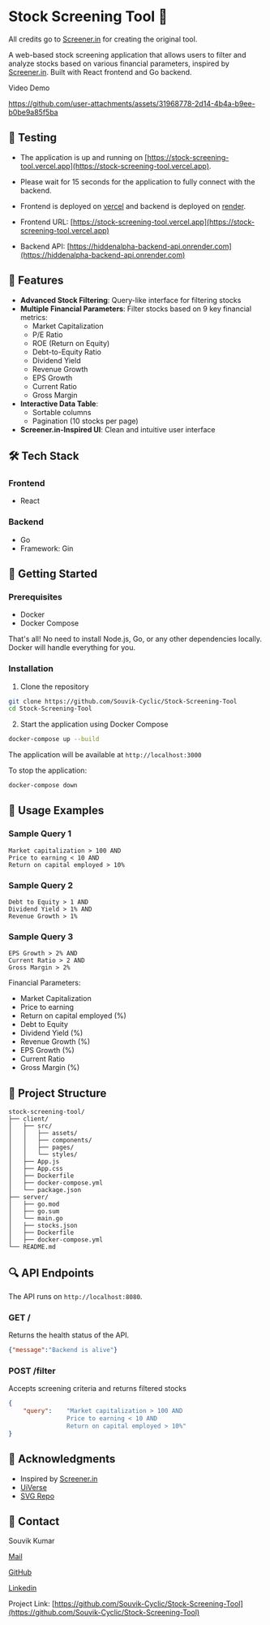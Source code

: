 # Stock Screening Tool 🚀

All credits go to [Screener.in](https://www.screener.in) for creating the original tool.

A web-based stock screening application that allows users to filter and analyze stocks based on various financial parameters, inspired by [Screener.in](https://www.screener.in). Built with React frontend and Go backend.

Video Demo

https://github.com/user-attachments/assets/31968778-2d14-4b4a-b9ee-b0be9a85f5ba

## 🧪 Testing
- The application is up and running on [https://stock-screening-tool.vercel.app](https://stock-screening-tool.vercel.app).

- Please wait for 15 seconds for the application to fully connect with the backend.

- Frontend is deployed on [vercel](https://vercel.com/) and backend is deployed on [render](https://render.com/).

- Frontend URL: [https://stock-screening-tool.vercel.app](https://stock-screening-tool.vercel.app)

- Backend API: [https://hiddenalpha-backend-api.onrender.com](https://hiddenalpha-backend-api.onrender.com)

## 📌 Features

- **Advanced Stock Filtering**: Query-like interface for filtering stocks
- **Multiple Financial Parameters**: Filter stocks based on 9 key financial metrics:
  - Market Capitalization
  - P/E Ratio
  - ROE (Return on Equity)
  - Debt-to-Equity Ratio
  - Dividend Yield
  - Revenue Growth
  - EPS Growth
  - Current Ratio
  - Gross Margin
- **Interactive Data Table**: 
  - Sortable columns
  - Pagination (10 stocks per page)
- **Screener.in-Inspired UI**: Clean and intuitive user interface

## 🛠️ Tech Stack

### Frontend
- React

### Backend
- Go
- Framework: Gin

## 🚀 Getting Started

### Prerequisites
- Docker
- Docker Compose

That's all! No need to install Node.js, Go, or any other dependencies locally. Docker will handle everything for you.

### Installation

1. Clone the repository
```bash
git clone https://github.com/Souvik-Cyclic/Stock-Screening-Tool
cd Stock-Screening-Tool
```

2. Start the application using Docker Compose
```bash
docker-compose up --build
```
The application will be available at `http://localhost:3000`

To stop the application:
```bash
docker-compose down
```

## 🎯 Usage Examples

### Sample Query 1
```
Market capitalization > 100 AND
Price to earning < 10 AND
Return on capital employed > 10%
```

### Sample Query 2
```
Debt to Equity > 1 AND
Dividend Yield > 1% AND
Revenue Growth > 1%
```

### Sample Query 3
```
EPS Growth > 2% AND
Current Ratio > 2 AND
Gross Margin > 2%
```

Financial Parameters: 
- Market Capitalization
- Price to earning 
- Return on capital employed (%)
- Debt to Equity
- Dividend Yield (%)
- Revenue Growth (%)
- EPS Growth (%)
- Current Ratio
- Gross Margin (%)

## 📁 Project Structure
```
stock-screening-tool/
├── client/
│   ├── src/
│   │   ├── assets/
│   │   ├── components/
│   │   ├── pages/
│   │   └── styles/
│   ├── App.js
│   ├── App.css
│   ├── Dockerfile
│   ├── docker-compose.yml
│   └── package.json
├── server/
│   ├── go.mod
│   ├── go.sum
│   └── main.go
│   ├── stocks.json
│   ├── Dockerfile
│   ├── docker-compose.yml
└── README.md
```

## 🔍 API Endpoints

The API runs on `http://localhost:8080`.

### GET /
Returns the health status of the API.
```json
{"message":"Backend is alive"}
```

### POST /filter
Accepts screening criteria and returns filtered stocks
```json
{
	"query":    "Market capitalization > 100 AND
                Price to earning < 10 AND
                Return on capital employed > 10%" 
}
```

## 🙏 Acknowledgments
- Inspired by [Screener.in](https://www.screener.in)
- [UiVerse](https://uiverse.io/satyamchaudharydev/plastic-bobcat-37)
- [SVG Repo](https://www.svgrepo.com/)

## 📧 Contact
Souvik Kumar 

[Mail](mailto:souvik.cyc@gmail.com) 

[GitHub](https://github.com/Souvik-Cyclic) 

[Linkedin](https://www.linkedin.com/in/Souvik-Cyclic/)

Project Link: [https://github.com/Souvik-Cyclic/Stock-Screening-Tool](https://github.com/Souvik-Cyclic/Stock-Screening-Tool)
